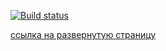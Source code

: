 [![Build status](https://ci.appveyor.com/api/projects/status/fnuu5iaa9n5o18qm?svg=true)](https://ci.appveyor.com/project/Yushkevich-A-A/continuous-deployment)


[ссылка на развернутую страницу](https://yushkevich-a-a.github.io/Continuous_deployment/)